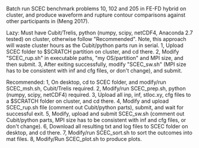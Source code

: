 Batch run SCEC benchmark problems 10, 102 and 205 in FE-FD hybrid on cluster, and produce waveform and rupture contour comparisons against other participants in (Meng 2017).

Lazy:
Must have Cubit/Trelis, python (numpy, scipy, netCDF4, Anaconda 2.7 tested) on cluster, otherwise follow "Recommended". Note, this approach will waste cluster hours as the Cubit/python parts run in serial.
1, Upload SCEC folder to $SCRATCH partition on cluster, and cd there.
2, Modify "SCEC_rup.sh" in executable paths, "my OS/partition" and MPI size, and then submit.
3, After exiting successfully, modify "SCEC_sw.sh" (MPI size has to be consistent with inf and cfg files, or don't change), and submit.

Recommended:
1, On desktop, cd to SCEC folder, and modify/run SCEC_msh.sh, Cubit/Trelis required.
2, Modify/run SCEC_prep.sh, python (numpy, scipy, netCDF4) required.
3, Upload all inp, inf, stloc.xy, cfg files to a $SCRATCH folder on cluster, and cd there.
4, Modify and upload SCEC_rup.sh file (comment out Cubit/python parts), submit, and wait for successful exit.
5, Modify, upload and submit SCEC_sw.sh (comment out Cubit/python parts, MPI size has to be consistent with inf and cfg files, or don't change).
6, Download all resulting txt and log files to SCEC folder on desktop, and cd there. 
7, Modify/run SCEC_sort.sh to sort the outcomes into mat files.
8, Modify/Run SCEC_plot.sh to produce plots.
